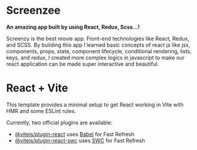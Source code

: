  # Screenzee
**An amazing app built by using React, Redux, Scss...!**
 
 Screenzy is the best movie app. Front-end technologies like React, Redux, and SCSS. By building this app I learned basic concepts of react js like jsx, components, props, state, component lifecycle, conditional rendering, lists, keys, and redux, I created more complex logics in javascript to make our react application can be made super interactive and beautiful. 

# React + Vite

This template provides a minimal setup to get React working in Vite with HMR and some ESLint rules.

Currently, two official plugins are available:

- [@vitejs/plugin-react](https://github.com/vitejs/vite-plugin-react/blob/main/packages/plugin-react/README.md) uses [Babel](https://babeljs.io/) for Fast Refresh
- [@vitejs/plugin-react-swc](https://github.com/vitejs/vite-plugin-react-swc) uses [SWC](https://swc.rs/) for Fast Refresh
